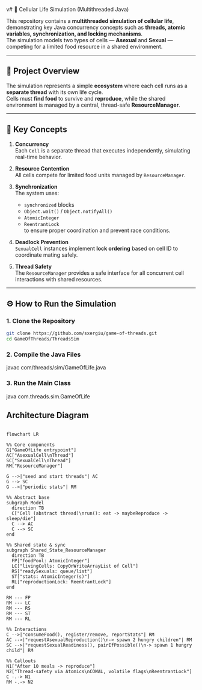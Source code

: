 v# 🧬 Cellular Life Simulation (Multithreaded Java)

This repository contains a **multithreaded simulation of cellular life**, demonstrating key Java concurrency concepts such as **threads, atomic variables, synchronization, and locking mechanisms**.  
The simulation models two types of cells — **Asexual** and **Sexual** — competing for a limited food resource in a shared environment.

---

## 🔬 Project Overview

The simulation represents a simple **ecosystem** where each cell runs as a **separate thread** with its own life cycle.  
Cells must **find food** to survive and **reproduce**, while the shared environment is managed by a central, thread-safe **ResourceManager**.

---

## 🧠 Key Concepts

1. **Concurrency**  
   Each `Cell` is a separate thread that executes independently, simulating real-time behavior.

2. **Resource Contention**  
   All cells compete for limited food units managed by `ResourceManager`.

3. **Synchronization**  
   The system uses:
   - `synchronized` blocks  
   - `Object.wait()` / `Object.notifyAll()`  
   - `AtomicInteger`  
   - `ReentrantLock`  
   to ensure proper coordination and prevent race conditions.

4. **Deadlock Prevention**  
   `SexualCell` instances implement **lock ordering** based on cell ID to coordinate mating safely.

5. **Thread Safety**  
   The `ResourceManager` provides a safe interface for all concurrent cell interactions with shared resources.

---

## ⚙️ How to Run the Simulation

### 1. Clone the Repository
```bash
git clone https://github.com/sxergiu/game-of-threads.git
cd GameOfThreads/ThreadsSim
```

### 2. Compile the Java Files
javac com/threads/sim/GameOfLife.java

### 3. Run the Main Class
java com.threads.sim.GameOfLife

## Architecture Diagram

```mermaid

flowchart LR

%% Core components
G["GameOfLife entrypoint"]
AC["AsexualCell\nThread"]
SC["SexualCell\nThread"]
RM["ResourceManager"]

G -->|"seed and start threads"| AC
G --> SC
G -->|"periodic stats"| RM

%% Abstract base
subgraph Model
  direction TB
  C["Cell (abstract thread)\nrun(): eat -> maybeReproduce -> sleep/die"]
  C --> AC
  C --> SC
end

%% Shared state & sync
subgraph Shared_State_ResourceManager
  direction TB
  FP["foodPool: AtomicInteger"]
  LC["livingCells: CopyOnWriteArrayList of Cell"]
  RS["readySexuals: queue/list"]
  ST["stats: AtomicInteger(s)"]
  RL["reproductionLock: ReentrantLock"]
end

RM --- FP
RM --- LC
RM --- RS
RM --- ST
RM --- RL

%% Interactions
C -->|"consumeFood(), register/remove, reportStats"| RM
AC -->|"requestAsexualReproduction()\n-> spawn 2 hungry children"| RM
SC -->|"requestSexualReadiness(), pairIfPossible()\n-> spawn 1 hungry child"| RM

%% Callouts
N1["After 10 meals -> reproduce"]
N2["Thread-safety via Atomics\nCOWAL, volatile flags\nReentrantLock"]
C -.-> N1
RM -.-> N2

```
